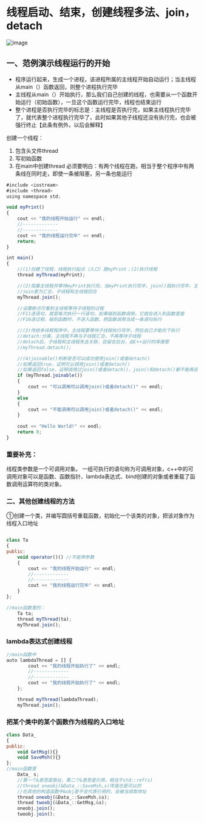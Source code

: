 
# 线程启动、结束，创建线程多法、join，detach

![image](https://user-images.githubusercontent.com/38579506/131485266-3b6147c3-a0ae-4193-b564-1a7b2760727c.png)


## 一、范例演示线程运行的开始

* 程序运行起来，生成一个进程，该进程所属的主线程开始自动运行；当主线程从main（）函数返回，则整个进程执行完毕
* 主线程从main（）开始执行，那么我们自己创建的线程，也需要从一个函数开始运行（初始函数），一旦这个函数运行完毕，线程也结束运行
* 整个进程是否执行完毕的标志是：主线程是否执行完，如果主线程执行完毕了，就代表整个进程执行完毕了，此时如果其他子线程还没有执行完，也会被强行终止【此条有例外，以后会解释】


创建一个线程：
1. 包含头文件thread
2. 写初始函数
3. 在main中创建thread
必须要明白：有两个线程在跑，相当于整个程序中有两条线在同时走，即使一条被阻塞，另一条也能运行

```js 
#include <iostream>
#include <thread>
using namespace std;

void myPrint()
{
	cout << "我的线程开始运行" << endl;
	//-------------
	//-------------
	cout << "我的线程运行完毕" << endl;
	return;
}

int main()
{
	//(1)创建了线程，线程执行起点（入口）是myPrint；(2)执行线程
	thread myThread(myPrint);

	//(2)阻塞主线程并等待myPrint执行完，当myPrint执行完毕，join()就执行完毕，主线程继续往下执行
	//join意为汇合，子线程和主线程回合
	myThread.join();

	//设置断点可看到主线程等待子线程的过程
	//F11逐语句，就是每次执行一行语句，如果碰到函数调用，它就会进入到函数里面
	//F10逐过程，碰到函数时，不进入函数，把函数调用当成一条语句执行

	//(3)传统多线程程序中，主线程要等待子线程执行完毕，然后自己才能向下执行
	//detach:分离，主线程不再与子线程汇合，不再等待子线程
	//detach后，子线程和主线程失去关联，驻留在后台，由C++运行时库接管
	//myThread.detach();

	//(4)joinable()判断是否可以成功使用join()或者detach()
	//如果返回true，证明可以调用join()或者detach()
	//如果返回false，证明调用过join()或者detach()，join()和detach()都不能再调用了
	if (myThread.joinable())
	{
		cout << "可以调用可以调用join()或者detach()" << endl;
	}
	else
	{
		cout << "不能调用可以调用join()或者detach()" << endl;
	}
	
	cout << "Hello World!" << endl;
	return 0;
}

```

### 重要补充：

线程类参数是一个可调用对象。
一组可执行的语句称为可调用对象，c++中的可调用对象可以是函数、函数指针、lambda表达式、bind创建的对象或者重载了函数调用运算符的类对象。

### 二、其他创建线程的方法
①创建一个类，并编写圆括号重载函数，初始化一个该类的对象，把该对象作为线程入口地址

```js

class Ta
{
public:
	void operator()() //不能带参数
	{
		cout << "我的线程开始运行" << endl;
		//-------------
		//-------------
		cout << "我的线程运行完毕" << endl;
	}
};

//main函数里的：
	Ta ta;
	thread myThread(ta);
	myThread.join();
```

### lambda表达式创建线程

```js
//main函数中
auto lambdaThread = [] {
		cout << "我的线程开始执行了" << endl;
		//-------------
		//-------------
		cout << "我的线程开始执行了" << endl;
	};

	thread myThread(lambdaThread);
	myThread.join();

```


### 把某个类中的某个函数作为线程的入口地址

```js
class Data_
{
public:
    void GetMsg(){}
    void SaveMsh(){}
};
//main函数里
    Data_ s;
    //第一个&意思是取址，第二个&意思是引用，相当于std::ref(s)
    //thread oneobj(&Data_::SaveMsh,s)传值也是可以的
    //在其他的构造函数中&obj是不会代表引用的，会被当成取地址
    thread oneobj(&Data_::SaveMsh,&s);
    thread twoobj(&Data_::GetMsg,&s);
    oneobj.join();
    twoobj.join();


```


